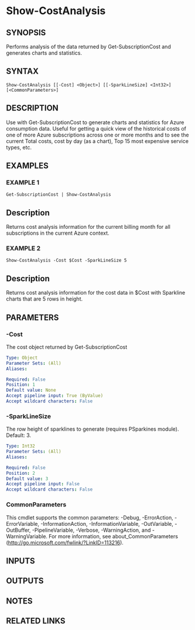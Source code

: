 # Show-CostAnalysis

## SYNOPSIS
Performs analysis of the data returned by Get-SubscriptionCost and generates charts and statistics.

## SYNTAX

```
Show-CostAnalysis [[-Cost] <Object>] [[-SparkLineSize] <Int32>] [<CommonParameters>]
```

## DESCRIPTION
Use with Get-SubscriptionCost to generate charts and statistics for Azure consumption data.
Useful for
getting a quick view of the historical costs of one of more Azure subscriptions across one or more months
and to see the current Total costs, cost by day (as a chart), Top 15 most expensive service types, etc.

## EXAMPLES

### EXAMPLE 1
```
Get-SubscriptionCost | Show-CostAnalysis
```

Description
-----------
Returns cost analysis information for the current billing month for all subscriptions in the current Azure context.

### EXAMPLE 2
```
Show-CostAnalysis -Cost $Cost -SparkLineSize 5
```

Description
-----------
Returns cost analysis information for the cost data in $Cost with Sparkline charts that are 5 rows in height.

## PARAMETERS

### -Cost
The cost object returned by Get-SubscriptionCost

```yaml
Type: Object
Parameter Sets: (All)
Aliases:

Required: False
Position: 1
Default value: None
Accept pipeline input: True (ByValue)
Accept wildcard characters: False
```

### -SparkLineSize
The row height of sparklines to generate (requires PSparkines module).
Default: 3.

```yaml
Type: Int32
Parameter Sets: (All)
Aliases:

Required: False
Position: 2
Default value: 3
Accept pipeline input: False
Accept wildcard characters: False
```

### CommonParameters
This cmdlet supports the common parameters: -Debug, -ErrorAction, -ErrorVariable, -InformationAction, -InformationVariable, -OutVariable, -OutBuffer, -PipelineVariable, -Verbose, -WarningAction, and -WarningVariable.
For more information, see about_CommonParameters (http://go.microsoft.com/fwlink/?LinkID=113216).

## INPUTS

## OUTPUTS

## NOTES

## RELATED LINKS
